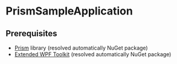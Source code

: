 # PrismSampleApplication

Prerequisites
---------------

* [Prism](https://github.com/PrismLibrary/) library (resolved automatically NuGet package)
* [Extended WPF Toolkit](http://wpftoolkit.codeplex.com/) (resolved automatically NuGet package)

